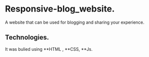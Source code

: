 # Responsive-blog_website.

A website that can be used for blogging and sharing your experience.

## Technologies.
It was bulied using **HTML , **CSS, **Js.

